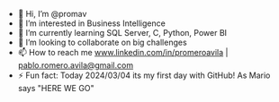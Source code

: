 - 👋 Hi, I’m @promav
- 👀 I’m interested in Business Intelligence
- 🌱 I’m currently learning SQL Server, C, Python, Power BI
- 💞️ I’m looking to collaborate on big challenges
- 📫 How to reach me www.linkedin.com/in/promeroavila | pablo.romero.avila@gmail.com
- ⚡ Fun fact: Today 2024/03/04 its my first day with GitHub! As Mario says "HERE WE GO"

<!---
promav/promav is a ✨ special ✨ repository because its `README.md` (this file) appears on your GitHub profile.
You can click the Preview link to take a look at your changes.
--->
